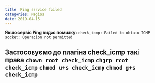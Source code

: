 ```yaml
---
title: Ping service failed
categories: Nagios
date: 2019-04-15
---
```


**Якшо сервіс Ping видає помилку:**
`check_icmp: Failed to obtain ICMP socket: Operation not permitted`

**Застосовуємо до плагіна check_icmp такі права**
`chown root check_icmp`
`chgrp root check_icmp`
`chmod u+s check_icmp`
`chmod g+s check_icmp`
-----